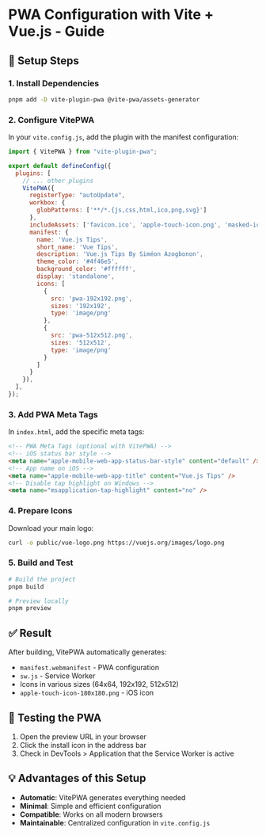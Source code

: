 # PWA Configuration with Vite + Vue.js - Guide

## 🔧 Setup Steps

### 1. Install Dependencies
```bash
pnpm add -D vite-plugin-pwa @vite-pwa/assets-generator
```

### 2. Configure VitePWA
In your `vite.config.js`, add the plugin with the manifest configuration:

```javascript
import { VitePWA } from "vite-plugin-pwa";

export default defineConfig({
  plugins: [
    // ... other plugins
    VitePWA({ 
      registerType: "autoUpdate",
      workbox: {
        globPatterns: ['**/*.{js,css,html,ico,png,svg}']
      },
      includeAssets: ['favicon.ico', 'apple-touch-icon.png', 'masked-icon.svg'],
      manifest: {
        name: 'Vue.js Tips',
        short_name: 'Vue Tips',
        description: 'Vue.js Tips By Siméon Azogbonon',
        theme_color: '#4f46e5',
        background_color: '#ffffff',
        display: 'standalone',
        icons: [
          {
            src: 'pwa-192x192.png',
            sizes: '192x192',
            type: 'image/png'
          },
          {
            src: 'pwa-512x512.png',
            sizes: '512x512',
            type: 'image/png'
          }
        ]
      }
    }),
  ],
});
```

### 3. Add PWA Meta Tags
In `index.html`, add the specific meta tags:

```html
<!-- PWA Meta Tags (optional with VitePWA) -->
<!-- iOS status bar style -->
<meta name="apple-mobile-web-app-status-bar-style" content="default" />
<!-- App name on iOS -->
<meta name="apple-mobile-web-app-title" content="Vue.js Tips" />
<!-- Disable tap highlight on Windows -->
<meta name="msapplication-tap-highlight" content="no" />
```

### 4. Prepare Icons
Download your main logo:
```bash
curl -o public/vue-logo.png https://vuejs.org/images/logo.png
```

### 5. Build and Test
```bash
# Build the project
pnpm build

# Preview locally
pnpm preview
```

## ✅ Result
After building, VitePWA automatically generates:
- `manifest.webmanifest` - PWA configuration
- `sw.js` - Service Worker
- Icons in various sizes (64x64, 192x192, 512x512)
- `apple-touch-icon-180x180.png` - iOS icon

## 🎯 Testing the PWA
1. Open the preview URL in your browser
2. Click the install icon in the address bar
3. Check in DevTools > Application that the Service Worker is active

## 💡 Advantages of this Setup
- **Automatic**: VitePWA generates everything needed
- **Minimal**: Simple and efficient configuration
- **Compatible**: Works on all modern browsers
- **Maintainable**: Centralized configuration in `vite.config.js`
